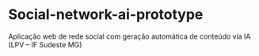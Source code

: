 # Social-network-ai-prototype
Aplicação web de rede social com geração automática de conteúdo via IA (LPV – IF Sudeste MG)
